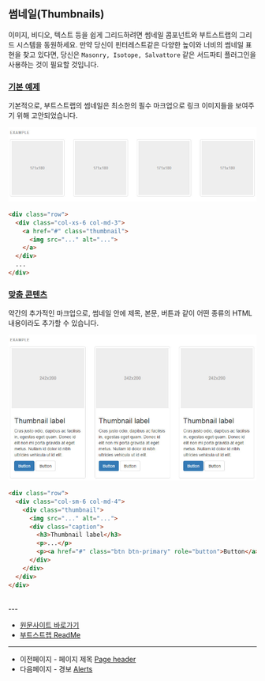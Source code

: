 ## 썸네일(Thumbnails)

이미지, 비디오, 텍스트 등을 쉽게 그리드하려면 썸네일 콤포넌트와 부트스트랩의 그리드 시스템을 동원하세요.
만약 당신이 핀터레스트같은 다양한 높이와 너비의 썸네일 표현을 찾고 있다면, 당신은 `Masonry, Isotope, Salvattore` 같은 서드파티 플러그인을 사용하는 것이 필요할 것입니다.

### [기본 예제](http://getbootstrap.com/components/#thumbnails-default)
기본적으로, 부트스트랩의 썸네일은 최소한의 필수 마크업으로 링크 이미지들을 보여주기 위해 고안되었습니다.

![component_thumbnails_01](../images/component_thumbnails_01.jpg)

```html
<div class="row">
  <div class="col-xs-6 col-md-3">
    <a href="#" class="thumbnail">
      <img src="..." alt="...">
    </a>
  </div>
  ...
</div>

```

### [맞춤 콘텐츠](http://getbootstrap.com/components/#thumbnails-custom-content)
약간의 추가적인 마크업으로, 썸네일 안에 제목, 본문, 버튼과 같이 어떤 종류의 HTML 내용이라도 추가할 수 있습니다.

![component_thumbnails_02](../images/component_thumbnails_02.jpg)

```html
<div class="row">
  <div class="col-sm-6 col-md-4">
    <div class="thumbnail">
      <img src="..." alt="...">
      <div class="caption">
        <h3>Thumbnail label</h3>
        <p>...</p>
        <p><a href="#" class="btn btn-primary" role="button">Button</a> <a href="#" class="btn btn-default" role="button">Button</a></p>
      </div>
    </div>
  </div>
</div>

```

<br >
---

* [원문사이트 바로가기](http://getbootstrap.com/components/#thumbnails)
* [부트스트랩 ReadMe](../README.md)

---
* 이전페이지 - 페이지 제목 [Page header](component_13_page_header.md)
* 다음페이지 - 경보 [Alerts](component_15_alerts.md)